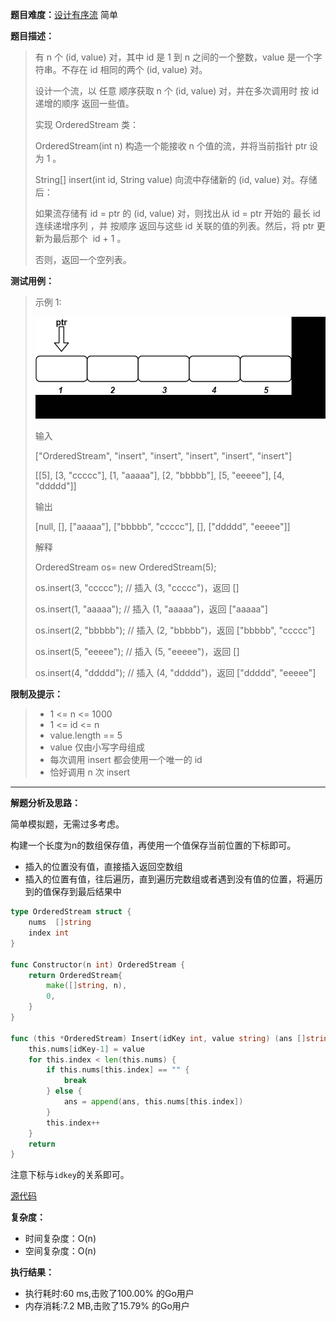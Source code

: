 
**题目难度：**[设计有序流](https://leetcode.cn/problems/design-an-ordered-stream/) 简单

**题目描述：**

> 有 n 个 (id, value) 对，其中 id 是 1 到 n 之间的一个整数，value 是一个字符串。不存在 id 相同的两个 (id, value) 对。
> 
> 设计一个流，以 任意 顺序获取 n 个 (id, value) 对，并在多次调用时 按 id 递增的顺序 返回一些值。
> 
> 
> 实现 OrderedStream 类：
> 
> 
> OrderedStream(int n) 构造一个能接收 n 个值的流，并将当前指针 ptr 设为 1 。
> 
> String[] insert(int id, String value) 向流中存储新的 (id, value) 对。存储后：
> 
> 如果流存储有 id = ptr 的 (id, value) 对，则找出从 id = ptr 开始的 最长 id 连续递增序列 ，并 按顺序 返回与这些 id 关联的值的列表。然后，将 ptr 更新为最后那个  id + 1 。
> 
> 否则，返回一个空列表。


**测试用例：**

> 示例 1:
>
> ![](../img/leetcode/1656设计有序流/q1.gif)
> 
> 输入
> 
> ["OrderedStream", "insert", "insert", "insert", "insert", "insert"]
> 
> [[5], [3, "ccccc"], [1, "aaaaa"], [2, "bbbbb"], [5, "eeeee"], [4, "ddddd"]]
> 
> 输出
> 
> [null, [], ["aaaaa"], ["bbbbb", "ccccc"], [], ["ddddd", "eeeee"]]
> 
> 
> 解释
> 
> OrderedStream os= new OrderedStream(5);
> 
> os.insert(3, "ccccc"); // 插入 (3, "ccccc")，返回 []
> 
> os.insert(1, "aaaaa"); // 插入 (1, "aaaaa")，返回 ["aaaaa"]
> 
> os.insert(2, "bbbbb"); // 插入 (2, "bbbbb")，返回 ["bbbbb", "ccccc"]
> 
> os.insert(5, "eeeee"); // 插入 (5, "eeeee")，返回 []
> 
> os.insert(4, "ddddd"); // 插入 (4, "ddddd")，返回 ["ddddd", "eeeee"]


**限制及提示：**
> - 1 <= n <= 1000
> - 1 <= id <= n
> - value.length == 5
> - value 仅由小写字母组成
> - 每次调用 insert 都会使用一个唯一的 id
> - 恰好调用 n 次 insert


---
**解题分析及思路：**

简单模拟题，无需过多考虑。

构建一个长度为n的数组保存值，再使用一个值保存当前位置的下标即可。

- 插入的位置没有值，直接插入返回空数组
- 插入的位置有值，往后遍历，直到遍历完数组或者遇到没有值的位置，将遍历到的值保存到最后结果中

```go
type OrderedStream struct {
	nums  []string
	index int
}

func Constructor(n int) OrderedStream {
	return OrderedStream{
		make([]string, n),
		0,
	}
}

func (this *OrderedStream) Insert(idKey int, value string) (ans []string) {
	this.nums[idKey-1] = value
	for this.index < len(this.nums) {
		if this.nums[this.index] == "" {
			break
		} else {
			ans = append(ans, this.nums[this.index])
		}
		this.index++
	}
	return
}
```

注意下标与`idkey`的关系即可。

[源代码](https://github.com/lomtom/algorithm-go/blob/main/leetcode/1656/1656设计有序流_test.go)

**复杂度：**
- 时间复杂度：O(n)
- 空间复杂度：O(n)

**执行结果：**
- 执行耗时:60 ms,击败了100.00% 的Go用户
- 内存消耗:7.2 MB,击败了15.79% 的Go用户